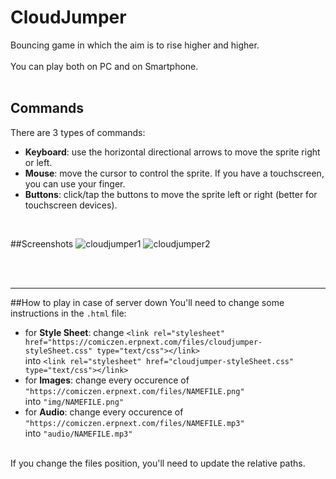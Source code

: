 # CloudJumper
Bouncing game in which the aim is to rise higher and higher.
</br></br>
You can play both on PC and on Smartphone.
</br></br>

## Commands
There are 3 types of commands:
<ul>
  <li><b>Keyboard</b>: use the horizontal directional arrows to move the sprite right or left.</li>
  <li><b>Mouse</b>: move the cursor to control the sprite. If you have a touchscreen, you can use your finger.</li>
  <li><b>Buttons</b>: click/tap the buttons to move the sprite left or right (better for touchscreen devices).</li>
</ul>
</br>

##Screenshots
![cloudjumper1](https://cloud.githubusercontent.com/assets/25612614/23722206/e2b611ec-0444-11e7-8f08-c6c639d00c63.PNG)
![cloudjumper2](https://cloud.githubusercontent.com/assets/25612614/23722220/ec17d162-0444-11e7-8caf-485732f5c55f.PNG)

<br/>
<br/>

---

##How to play in case of server down
You'll need to change some instructions in the `.html` file:
* for <b>Style Sheet</b>: change `<link rel="stylesheet" href="https://comiczen.erpnext.com/files/cloudjumper-styleSheet.css" type="text/css"></link>`
<br/>into `<link rel="stylesheet" href="cloudjumper-styleSheet.css" type="text/css"></link>`
* for <b>Images</b>: change every occurence of `"https://comiczen.erpnext.com/files/NAMEFILE.png"`
<br/>into `"img/NAMEFILE.png"`
* for <b>Audio</b>: change every occurence of `"https://comiczen.erpnext.com/files/NAMEFILE.mp3"`
<br/>into `"audio/NAMEFILE.mp3"`

<br/>
If you change the files position, you'll need to update the relative paths.
